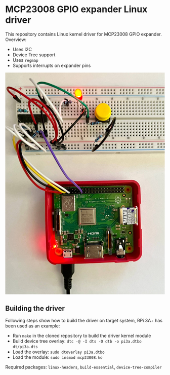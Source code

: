 # MCP23008 GPIO expander Linux driver
This repository contains Linux kernel driver for MCP23008 GPIO expander.
<br>
Overview:
* Uses I2C
* Device Tree support
* Uses `regmap`
* Supports interrupts on expander pins

![expander connected to RPi 3A+](img/rpi.jpg)
## Building the driver
Following steps show how to build the driver on target system, RPi 3A+ has been used as an example:
* Run `make` in the cloned repository to build the driver kernel module
* Build device tree overlay: `dtc -@ -I dts -O dtb -o pi3a.dtbo dt/pi3a.dts`
* Load the overlay: `sudo dtoverlay pi3a.dtbo`
* Load the module: `sudo insmod mcp23008.ko`

Required packages: `linux-headers`, `build-essential`, `device-tree-compiler`